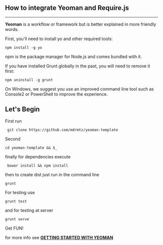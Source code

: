 How to integrate Yeoman and Require.js
--------------------------------------


----------


**Yeoman** is a workflow or framework but is better explained in more friendly words. 

First, you'll need to install yo and other required tools:

    npm install -g yo

npm is the package manager for Node.js and comes bundled with it.

If you have installed Grunt globally in the past, you will need to remove it first: 

 

    npm uninstall -g grunt

On Windows, we suggest you use an improved command line tool such as Console2 or PowerShell to improve the experience.

## Let's Begin ##

First run 

     git clone https://github.com/mdrmtz/yeoman-template

Second

    cd yeoman-template && $_
    
finally for dependencies execute

     bower install && npm install

then to create dist just run in the command line

    grunt 

For testing use

    grunt test

and for testing at server

    grunt serve

Get FUN!

for more info see [**GETTING STARTED WITH YEOMAN**][1]


  [1]: http://yeoman.io/learning/index.html
